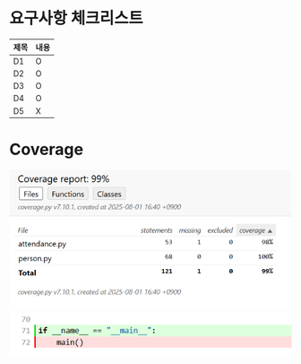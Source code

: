 # 요구사항 체크리스트
| 제목 | 내용 |
|----|----|
| D1 | O  |
| D2 | O  |
| D3 | O  |
| D4 | O  |
| D5 | X  |

# Coverage
![img_1.png](img_1.png)
![img_2.png](img_2.png)